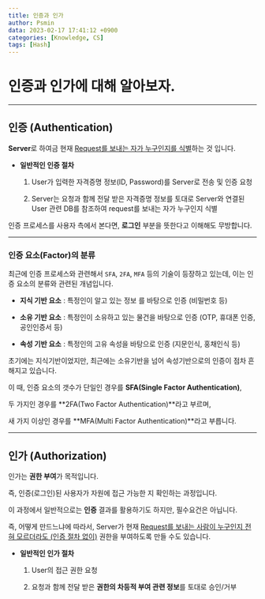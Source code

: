 ```yaml
---
title: 인증과 인가
author: Psmin
data: 2023-02-17 17:41:12 +0900
categories: [Knowledge, CS]
tags: [Hash]
---
```


# 인증과 인가에 대해 알아보자.

---

## 인증 (Authentication)

**Server**로 하여금 현재 <u>Request를 보내는 자가 누구인지를 식별</u>하는 것 입니다.

- **일반적인 인증 절차**

  1. User가 입력한 자격증명 정보(ID, Password)를 Server로 전송 및 인증 요청

  2. Server는 요청과 함께 전달 받은 자격증명 정보를 토대로 Server와 연결된 User 관련 DB를 참조하여 request를 보내는 자가 누구인지 식별

인증 프로세스를 사용자 측에서 본다면, **로그인** 부분을 뜻한다고 이해해도 무방합니다.

---

### 인증 요소(Factor)의 분류

최근에 인증 프로세스와 관련해서 `SFA`, `2FA`, `MFA` 등의 기술이 등장하고 있는데, 이는 인증 요소의 분류와 관련된 개념입니다.

- **지식 기반 요소** : 특정인이 알고 있는 정보 를 바탕으로 인증 (비밀번호 등)

- **소유 기반 요소** : 특정인이 소유하고 있는 물건을 바탕으로 인증 (OTP, 휴대폰 인증, 공인인증서 등)
- **속성 기반 요소** : 특정인의 고유 속성을 바탕으로 인증 (지문인식, 홍채인식 등)

초기에는 지식기반이었지만, 최근에는 소유기반을 넘어 속성기반으로의 인증이 점차 흔해지고 있습니다.

이 때, 인증 요소의 갯수가 단일인 경우를 **SFA(Single Factor Authentication)**,

두 가지인 경우를 **2FA(Two Factor Authentication)**라고 부르며,

새 가지 이상인 경우를 **MFA(Multi Factor Authentication)**라고 부릅니다.

---

## 인가 (Authorization)

인가는 **권한 부여**가 목적입니다.

즉, 인증(로그인)된 사용자가 자원에 접근 가능한 지 확인하는 과정입니다.

이 과정에서 일반적으로는 **인증** 결과를 활용하기도 하지만, 필수요건은 아닙니다.

즉, 어떻게 만드느냐에 따라서, Server가 현재 <u>Request를 보내는 사람이 누구인지 전혀 모르더라도 (인증 절차 없이)</u> 권한을 부여하도록 만들 수도 있습니다.

- **일반적인 인가 절차**

  1. User의 접근 권한 요청

  2. 요청과 함께 전달 받은 **권한의 차등적 부여 관련 정보**를 토대로 승인/거부
